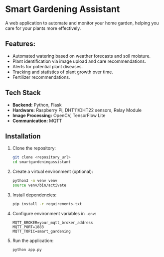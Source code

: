 # Smart Gardening Assistant

A web application to automate and monitor your home garden, helping you care for your plants more effectively.

## Features:

*   Automated watering based on weather forecasts and soil moisture.
*   Plant identification via image upload and care recommendations.
*   Alerts for potential plant diseases.
*   Tracking and statistics of plant growth over time.
*   Fertilizer recommendations.

## Tech Stack

*   **Backend:** Python, Flask
*   **Hardware:** Raspberry Pi, DHT11/DHT22 sensors, Relay Module
*   **Image Processing:** OpenCV, TensorFlow Lite
*   **Communication:** MQTT

## Installation

1.  Clone the repository:

    ```bash
    git clone <repository_url>
    cd smartgardeningassistant
    ```

2.  Create a virtual environment (optional):

    ```bash
    python3 -m venv venv
    source venv/bin/activate
    ```

3.  Install dependencies:

    ```bash
    pip install -r requirements.txt
    ```

4.  Configure environment variables in `.env`:

    ```
    MQTT_BROKER=your_mqtt_broker_address
    MQTT_PORT=1883
    MQTT_TOPIC=smart_gardening
    ```

5.  Run the application:

    ```bash
    python app.py
    ```
